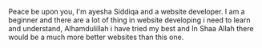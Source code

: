 Peace be upon you,
I'm ayesha Siddiqa and a website developer. I am a beginner and there are a lot of thing in website developing i need to learn and understand, Alhamdulillah i have tried my best and In Shaa Allah there would be a much more better websites than this one.

